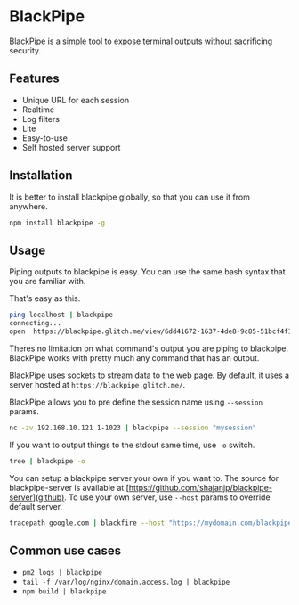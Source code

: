 # BlackPipe
BlackPipe is a simple tool to expose terminal outputs without sacrificing security.

## Features
 * Unique URL for each session
 * Realtime
 * Log filters
 * Lite
 * Easy-to-use
 * Self hosted server support

## Installation
It is better to install blackpipe globally, so that you can use it from anywhere.  
```bash
npm install blackpipe -g
```

## Usage
Piping outputs to blackpipe is easy. You can use the same bash syntax that you are familiar with.

That's easy as this.
```bash
ping localhost | blackpipe
connecting...
open  https://blackpipe.glitch.me/view/6dd41672-1637-4de8-9c85-51bcf4f183e5
```

Theres no limitation on what command's output you are piping to blackpipe. BlackPipe works with pretty much any command that has an output.

BlackPipe uses sockets to stream data to the web page. By default, it uses a server hosted at `https://blackpipe.glitch.me/`. 

BlackPipe allows you to pre define the session name using `--session` params.
```bash
nc -zv 192.168.10.121 1-1023 | blackpipe --session "mysession"
```

If you want to output things to the stdout same time, use `-o` switch.
```bash
tree | blackpipe -o 
```

You can setup a blackpipe server your own if you want to. The source for blackpipe-server is available at [https://github.com/shajanjp/blackpipe-server](github).
To use your own server, use `--host` params to override default server.
```bash
tracepath google.com | blackfire --host "https://mydomain.com/blackpipe-server"
```

## Common use cases
 * `pm2 logs | blackpipe`
 * `tail -f /var/log/nginx/domain.access.log | blackpipe`
 * `npm build | blackpipe`
